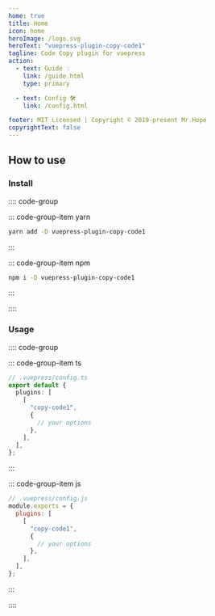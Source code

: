```yaml
---
home: true
title: Home
icon: home
heroImage: /logo.svg
heroText: "vuepress-plugin-copy-code1"
tagline: Code Copy plugin for vuepress
action:
  - text: Guide 💡
    link: /guide.html
    type: primary

  - text: Config 🛠
    link: /config.html

footer: MIT Licensed | Copyright © 2019-present Mr.Hope
copyrightText: false
---
```


## How to use

### Install

:::: code-group

::: code-group-item yarn

```bash
yarn add -D vuepress-plugin-copy-code1
```

:::

::: code-group-item npm

```bash
npm i -D vuepress-plugin-copy-code1
```

:::

::::

### Usage

:::: code-group

::: code-group-item ts

```ts
// .vuepress/config.ts
export default {
  plugins: [
    [
      "copy-code1",
      {
        // your options
      },
    ],
  ],
};
```

:::

::: code-group-item js

```js
// .vuepress/config.js
module.exports = {
  plugins: [
    [
      "copy-code1",
      {
        // your options
      },
    ],
  ],
};
```

:::

::::
